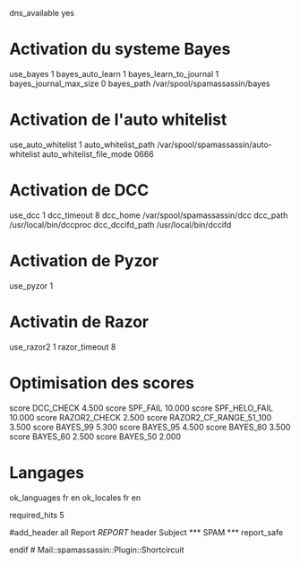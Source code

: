 dns_available yes

# Activation du systeme Bayes
use_bayes 1
bayes_auto_learn 1
bayes_learn_to_journal 1
bayes_journal_max_size 0
bayes_path /var/spool/spamassassin/bayes

# Activation de l'auto whitelist
use_auto_whitelist 1
auto_whitelist_path /var/spool/spamassassin/auto-whitelist
auto_whitelist_file_mode 0666

# Activation de DCC
use_dcc 1
dcc_timeout 8
dcc_home /var/spool/spamassassin/dcc
dcc_path /usr/local/bin/dccproc
dcc_dccifd_path /usr/local/bin/dccifd

# Activation de Pyzor
use_pyzor 1

# Activatin de Razor
use_razor2 1
razor_timeout 8

# Optimisation des scores
score DCC_CHECK 4.500
score SPF_FAIL 10.000
score SPF_HELO_FAIL 10.000
score RAZOR2_CHECK 2.500
score RAZOR2_CF_RANGE_51_100 3.500
score BAYES_99 5.300
score BAYES_95 4.500
score BAYES_80 3.500
score BAYES_60 2.500
score BAYES_50 2.000

# Langages
ok_languages fr en
ok_locales fr en

required_hits 5

#add_header all Report _REPORT_
header Subject *** SPAM ***
report_safe

endif # Mail::spamassassin::Plugin::Shortcircuit